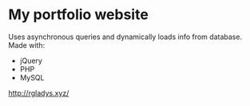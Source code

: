 # My portfolio website
Uses asynchronous queries and dynamically loads info from database. Made with:
* jQuery
* PHP
* MySQL

http://rgladys.xyz/
